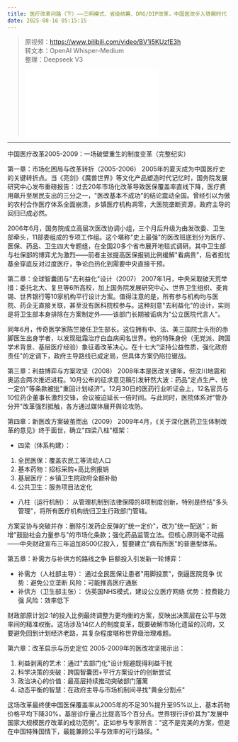```yaml
---
title: 医疗改革问路（下）——三明模式、省级统筹、DRG/DIP改革，中国医改步入铁腕时代
date: 2025-08-16 05:15:15
---
```


> 原视频：https://www.bilibili.com/video/BV1i5KUzfE3h<br>转文本：OpenAI Whisper-Medium<br>整理：Deepseek V3
>
> <iframe src="//player.bilibili.com/player.html?bvid=BV1i5KUzfE3h&autoplay=0" scrolling="no" border="0" frameborder="no" framespacing="0" allowfullscreen="true"></iframe>

---

中国医疗改革2005-2009：一场破壁重生的制度变革（完整纪实）

第一章：市场化困局与改革转折（2005-2006）
2005年的夏天成为中国医疗史的关键转折点。当《亮剑》《魔兽世界》等文化产品塑造时代记忆时，国务院发展研究中心发布重磅报告：过去20年市场化改革导致医保覆盖率直线下降，医疗费用飙升至居民支出的三分之一，"医改基本不成功"的结论震动全国。曾经引以为傲的农村合作医疗体系全面崩溃，乡镇医疗机构凋零，大医院垄断资源，政府主导的回归已成必然。

2006年6月，国务院成立高层次医改协调小组，三个月后升级为由发改委、卫生部牵头，11部委组成的专项工作组。这个堪称"史上最强"的医改班底划分为医疗、医保、药品、卫生四大专题组，在全国20多个省市展开地毯式调研。其中卫生部与社保部的博弈尤为激烈——前者主张提高医保报销比例缓解"看病贵"，后者担忧基金穿底反对过度医疗，争论白热化到需要中央直接干预。

第二章：全球智囊团与"去利益化"设计（2007）
2007年1月，中央采取破天荒举措：委托北大、复旦等6所高校，加上国务院发展研究中心、世界卫生组织、麦肯锡、世界银行等10家机构平行设计方案。值得注意的是，所有参与机构均与医院、药企无直接关联，甚至没有医科院校参与。这种刻意"去利益化"的设计，实则是将卫生部本身排除在方案制定外——该部门长期被诟病为"公立医院代言人"。

同年6月，传奇医学家陈竺接任卫生部长。这位拥有中、法、美三国院士头衔的赤脚医生出身学者，以发现砒霜治疗白血病闻名世界。他的特殊身份（无党派、跨国学术背景、基层医疗经验）象征着改革决心。在十七大"坚持公益性质，强化政府责任"的定调下，政府主导路线已成定局，但具体方案仍陷拉锯战。

第三章：利益博弈与方案攻坚（2008）
2008年本是医改关键年，但汶川地震和奥运会两次推迟进程。10月公布的征求意见稿引发轩然大波：药品"定点生产、统一定价"等条款被批"重回计划经济"。12月30日的医药行业听证会上，12名官员与10位药企董事长激烈交锋，会议被迫延长一倍时间。与此同时，医院体系对"管办分开"改革强烈抵触，各方通过媒体展开舆论攻防。

第四章：新医改方案破茧而出（2009）
2009年4月，《关于深化医药卫生体制改革的意见》终于面世，确立"四梁八柱"框架：
- 四梁（体系构建）：
1. 全民医保：覆盖农民工等流动人口
2. 基本药物：招标采购+高比例报销
3. 基层医疗：乡镇卫生院政府全额补助
4. 公共卫生：服务项目法定化
- 八柱（运行机制）：
从管理机制到法律保障的8项制度创新，特别是终结"多头管理"，将所有医疗机构统归卫生行政部门管辖。

方案妥协与突破并存：删除引发药企反弹的"统一定价"，改为"统一配送"；新增"鼓励社会力量参与"的市场化条款；强化药品监管立法。但核心原则毫不动摇——中央财政宣布三年追加8500亿投入，誓要建立"病有所医"的普惠型体系。

第五章：补需方与补供方的路线之争
巨额投入引发新一轮博弈：
- 补需方（人社部主导）：
通过全民医保让患者"用脚投票"，倒逼医院竞争
优势：避免公立垄断 风险：可能推高医疗通胀
- 补供方（卫生部主张）：
仿英国NHS模式，建设公立医疗网络
优势：控费能力强 风险：效率低下

财政部原计划2:1的投入比例最终调整为更均衡的方案，反映出决策层在公平与效率间的精准权衡。这场涉及14亿人的制度变革，既要破解市场化遗留的沉疴，又要避免回到计划经济老路，其复杂程度堪称世界级治理难题。

第六章：改革启示与历史定位
2005-2009年的医改攻坚揭示出：
1. 利益剥离的艺术：通过"去部门化"设计规避既得利益干扰
2. 科学决策的突破：跨国智囊团+平行方案设计的创新尝试
3. 政治决心的价值：最高层持续推动突破部门藩篱
4. 动态平衡的智慧：在政府主导与市场机制间寻找"黄金分割点"

这场改革最终使中国医保覆盖率从2005年的不足30%提升至95%以上，基本药物价格平均下降30%，基层诊疗量占比提高15个百分点。世界银行评价其为"发展中国家大规模医疗改革的成功范例"。正如参与专家所言："这不是完美的方案，但是在中国特殊国情下，最能兼顾公平与效率的可行路径。"